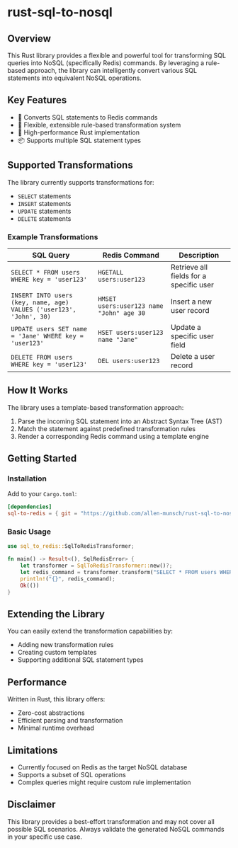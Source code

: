 # rust-sql-to-nosql

## Overview

This Rust library provides a flexible and powerful tool for transforming SQL queries into NoSQL (specifically Redis) commands. By leveraging a rule-based approach, the library can intelligently convert various SQL statements into equivalent NoSQL operations.

## Key Features

- 🔄 Converts SQL statements to Redis commands
- 🧩 Flexible, extensible rule-based transformation system
- 🚀 High-performance Rust implementation
- 📦 Supports multiple SQL statement types

## Supported Transformations

The library currently supports transformations for:

- `SELECT` statements
- `INSERT` statements
- `UPDATE` statements
- `DELETE` statements

### Example Transformations

| SQL Query | Redis Command | Description |
|-----------|---------------|-------------|
| `SELECT * FROM users WHERE key = 'user123'` | `HGETALL users:user123` | Retrieve all fields for a specific user |
| `INSERT INTO users (key, name, age) VALUES ('user123', 'John', 30)` | `HMSET users:user123 name "John" age 30` | Insert a new user record |
| `UPDATE users SET name = 'Jane' WHERE key = 'user123'` | `HSET users:user123 name "Jane"` | Update a specific user field |
| `DELETE FROM users WHERE key = 'user123'` | `DEL users:user123` | Delete a user record |

## How It Works

The library uses a template-based transformation approach:

1. Parse the incoming SQL statement into an Abstract Syntax Tree (AST)
2. Match the statement against predefined transformation rules
3. Render a corresponding Redis command using a template engine

## Getting Started

### Installation

Add to your `Cargo.toml`:

```toml
[dependencies]
sql-to-redis = { git = "https://github.com/allen-munsch/rust-sql-to-nosql" }
```

### Basic Usage

```rust
use sql_to_redis::SqlToRedisTransformer;

fn main() -> Result<(), SqlRedisError> {
    let transformer = SqlToRedisTransformer::new()?;
    let redis_command = transformer.transform("SELECT * FROM users WHERE key = 'user123'")?;
    println!("{}", redis_command);
    Ok(())
}
```

## Extending the Library

You can easily extend the transformation capabilities by:

- Adding new transformation rules
- Creating custom templates
- Supporting additional SQL statement types

## Performance

Written in Rust, this library offers:
- Zero-cost abstractions
- Efficient parsing and transformation
- Minimal runtime overhead

## Limitations

- Currently focused on Redis as the target NoSQL database
- Supports a subset of SQL operations
- Complex queries might require custom rule implementation

## Disclaimer

This library provides a best-effort transformation and may not cover all possible SQL scenarios. Always validate the generated NoSQL commands in your specific use case.
